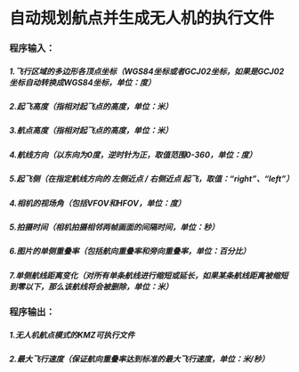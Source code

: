 # 自动规划航点并生成无人机的执行文件

### 程序输入：

##### 1.飞行区域的多边形各顶点坐标（WGS84坐标或者GCJ02坐标，如果是GCJ02坐标自动转换成WGS84坐标，单位：度）

##### 2.起飞高度（指相对起飞点的高度，单位：米）

##### 3.航点高度（指相对起飞点的高度，单位：米）

##### 4.航线方向（以东向为0度，逆时针为正，取值范围0-360，单位：度）

##### 5.起飞侧（在指定航线方向的  左侧近点 / 右侧近点  起飞，取值：“right”、“left”）

##### 4.相机的视场角（包括VFOV和HFOV，单位：度）

##### 5.拍摄时间（相机拍摄相邻两帧画面的间隔时间，单位：秒）

##### 6.图片的单侧重叠率（包括航向重叠率和旁向重叠率，单位：百分比）

##### 7.单侧航线距离变化（对所有单条航线进行缩短或延长，如果某条航线距离被缩短到零以下，那么该航线将会被删除，单位：米）

### 程序输出：

##### 1.无人机航点模式的KMZ可执行文件

##### 2.最大飞行速度（保证航向重叠率达到标准的最大飞行速度，单位：米/秒）